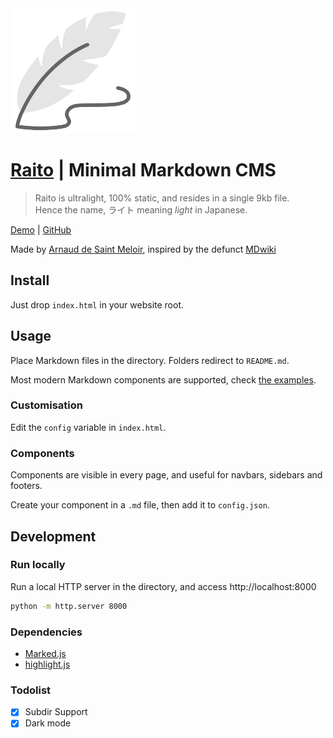 <img src="logo.svg" height="200" style="margin: auto;"/>

# [Raito](https://arnaud.at/raito)  | Minimal Markdown CMS
> Raito is ultralight, 100% static, and resides in a single 9kb file.  
> Hence the name, ライト meaning *light* in Japanese.

[Demo](https://arnaud.at/raito) | [GitHub](https://github.com/arnaudsm/raito)

Made by [Arnaud de Saint Meloir](https://arnaud.at/), inspired by the defunct [MDwiki](https://github.com/Dynalon/mdwiki/)


## Install
Just drop `index.html` in your website root.

## Usage
Place Markdown files in the directory. Folders redirect to `README.md`. 

Most modern Markdown components are supported, check [the examples](https://arnaud.at/raito/#/examples).

### Customisation
Edit the `config` variable in `index.html`.

### Components
Components are visible in every page, and useful for navbars, sidebars and footers.

Create your component in a `.md` file, then add it to `config.json`.

## Development
### Run locally
Run a local HTTP server in the directory, and access http://localhost:8000 

```bash
python -m http.server 8000
```

### Dependencies
- [Marked.js](https://github.com/markedjs/marked/)
- [highlight.js](https://github.com/highlightjs/highlight.js/)

### Todolist
- [x] Subdir Support
- [x] Dark mode